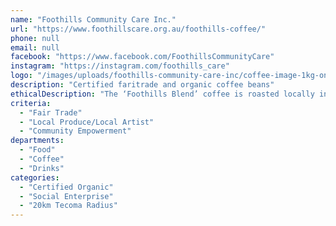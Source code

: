 ```yaml
---
name: "Foothills Community Care Inc."
url: "https://www.foothillscare.org.au/foothills-coffee/"
phone: null
email: null
facebook: "https://www.facebook.com/FoothillsCommunityCare"
instagram: "https://instagram.com/foothills_care"
logo: "/images/uploads/foothills-community-care-inc/coffee-image-1kg-only.jpg"
description: "Certified faritrade and organic coffee beans"
ethicalDescription: "The ‘Foothills Blend’ coffee is roasted locally in Knox with a blend of beans sourced from farmers in Peru, Ethiopia and Central America. Our coffee beans are produced in conjunction with Couple of Coins, and are Certified Fair Trade and Organic. They are available in 1kg bags.\r\n\r\nBy purchasing this bag of delicious coffee, not only are you helping the farmers involved in its production to receive a living wage, you are also supporting Foothills Commuity Care in providing a helping hand to vulnerable people within our local community through meals and support."
criteria:
  - "Fair Trade"
  - "Local Produce/Local Artist"
  - "Community Empowerment"
departments:
  - "Food"
  - "Coffee"
  - "Drinks"
categories:
  - "Certified Organic"
  - "Social Enterprise"
  - "20km Tecoma Radius"
---
```

